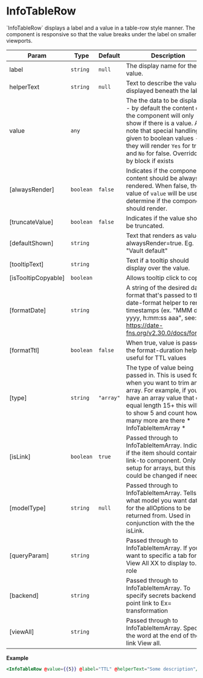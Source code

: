 
# InfoTableRow
&#x60;InfoTableRow&#x60; displays a label and a value in a table-row style manner. The component is responsive so
that the value breaks under the label on smaller viewports.

| Param | Type | Default | Description |
| --- | --- | --- | --- |
| label | <code>string</code> | <code>null</code> | The display name for the value. |
| helperText | <code>string</code> | <code>null</code> | Text to describe the value displayed beneath the label. |
| value | <code>any</code> | <code></code> | The the data to be displayed - by default the content of the component will only show if there is a value. Also note that special handling is given to boolean values - they will render `Yes` for true and `No` for false. Overridden by block if exists |
| [alwaysRender] | <code>boolean</code> | <code>false</code> | Indicates if the component content should be always be rendered.  When false, the value of `value` will be used to determine if the component should render. |
| [truncateValue] | <code>boolean</code> | <code>false</code> | Indicates if the value should be truncated. |
| [defaultShown] | <code>string</code> |  | Text that renders as value if alwaysRender=true. Eg. "Vault default" |
| [tooltipText] | <code>string</code> |  | Text if a tooltip should display over the value. |
| [isTooltipCopyable] | <code>boolean</code> |  | Allows tooltip click to copy |
| [formatDate] | <code>string</code> |  | A string of the desired date format that's passed to the date-format helper to render timestamps (ex. "MMM d yyyy, h:mm:ss aaa", see: https://date-fns.org/v2.30.0/docs/format) |
| [formatTtl] | <code>boolean</code> | <code>false</code> | When true, value is passed to the format-duration helper, useful for TTL values |
| [type] | <code>string</code> | <code>&quot;array&quot;</code> | The type of value being passed in.  This is used for when you want to trim an array.  For example, if you have an array value that can equal length 15+ this will trim to show 5 and count how many more are there * InfoTableItemArray * |
| [isLink] | <code>boolean</code> | <code>true</code> | Passed through to InfoTableItemArray. Indicates if the item should contain a link-to component.  Only setup for arrays, but this could be changed if needed. |
| [modelType] | <code>string</code> | <code>null</code> | Passed through to InfoTableItemArray. Tells what model you want data for the allOptions to be returned from.  Used in conjunction with the the isLink. |
| [queryParam] | <code>string</code> |  | Passed through to InfoTableItemArray. If you want to specific a tab for the View All XX to display to.  Ex= role |
| [backend] | <code>string</code> |  | Passed through to InfoTableItemArray. To specify secrets backend to point link to  Ex= transformation |
| [viewAll] | <code>string</code> |  | Passed through to InfoTableItemArray. Specify the word at the end of the link View all. |

**Example**  
```hbs preview-template
<InfoTableRow @value={{5}} @label="TTL" @helperText="Some description"/>
```
